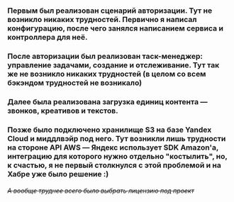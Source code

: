 ### Первым был реализован сценарий авторизации. Тут не возникло никаких трудностей. Первично я написал конфигурацию, после чего занялся написанием сервиса и контроллера для неё.

### После авторизации был реализован таск-менеджер: управление задачами, создание и отслеживание. Тут так же не возникло никаких трудностей (в целом со всем бэкэндом трудностей не возникало)

### Далее была реализована загрузка единиц контента — звонков, креативов и текстов.

### Позже было подключено хранилище S3 на базе Yandex Cloud и миддлвэйр под него. Тут возникли лишь трудности на стороне API AWS — Яндекс использует SDK Amazon'а, интеграцию для которого нужно отдельно "костылить", но, к счастью, я не первый столкнулся с этой проблемой и на Хабре уже было решение :)

###### ~~А вообще труднее всего было выбрать лицензию под проект~~